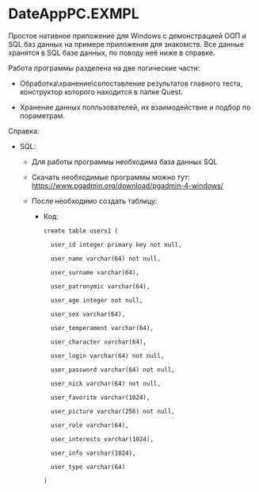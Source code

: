 # DateAppPC.EXMPL
Простое нативное приложение для Windows с демонстрацией ООП и SQL баз данных на примере приложения для знакомств.
Все данные хранятся в SQL базе данных, по поводу неё ниже в справке.

Работа программы разделена на две логические части:

- Обработка\хранение\сопоставление результатов главного теста, конструктор которого находится в папке Quest.

- Хранение данных полльзователей, их взаимодействие и подбор по пораметрам.

Справка:

  - SQL:
  
    - Для работы программы необходима база данных SQL
    
    - Скачать необходимые программы можно тут: https://www.pgadmin.org/download/pgadmin-4-windows/
    
    - После необходимо создать таблицу:
    
        - Код:
        
              create table users1 (

                user_id integer primary key not null,

                user_name varchar(64) not null,

                user_surname varchar(64),

                user_patronymic varchar(64),

                user_age integer not null,

                user_sex varchar(64),

                user_temperament varchar(64),

                user_character varchar(64),

                user_login varchar(64) not null,

                user_password varchar(64) not null,

                user_nick varchar(64) not null,

                user_favorite varchar(1024),

                user_picture varchar(256) not null,

                user_role varchar(64),

                user_interests varchar(1024),

                user_info varchar(1024),

                user_type varchar(64)

              )
